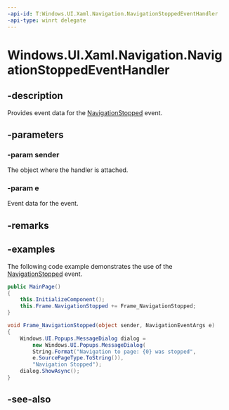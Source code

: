 ```yaml
---
-api-id: T:Windows.UI.Xaml.Navigation.NavigationStoppedEventHandler
-api-type: winrt delegate
---
```

<!-- Delegate syntax.
public delegate void NavigationStoppedEventHandler(System.Object sender, Windows.UI.Xaml.Navigation.NavigationEventArgs e)
-->
# Windows.UI.Xaml.Navigation.NavigationStoppedEventHandler

## -description
Provides event data for the [NavigationStopped](../windows.ui.xaml.controls/frame_navigationstopped.md) event.



## -parameters
### -param sender
The object where the handler is attached.

### -param e
Event data for the event.


## -remarks

## -examples
The following code example demonstrates the use of the [NavigationStopped](../windows.ui.xaml.controls/frame_navigationstopped.md) event.

```csharp
public MainPage()
{
    this.InitializeComponent();
    this.Frame.NavigationStopped += Frame_NavigationStopped;
}

void Frame_NavigationStopped(object sender, NavigationEventArgs e)
{
    Windows.UI.Popups.MessageDialog dialog = 
        new Windows.UI.Popups.MessageDialog(
        String.Format("Navigation to page: {0} was stopped", 
        e.SourcePageType.ToString()), 
        "Navigation Stopped");
    dialog.ShowAsync();
}

```



## -see-also

